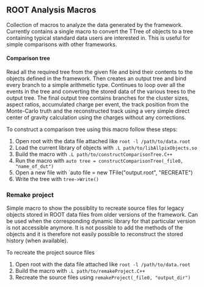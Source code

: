 ## ROOT Analysis Macros
Collection of macros to analyze the data generated by the framework. Currently contains a single macro to convert the TTree of objects to a tree containing typical standard data users are interested in. This is useful for simple comparisons with other frameworks.

#### Comparison tree
Read all the required tree from the given file and bind their contents to the objects defined in the framework. Then creates an output tree and bind every branch to a simple arithmetic type. Continues to loop over all the events in the tree and converting the stored data of the various trees to the output tree. The final output tree contains branches for the cluster sizes, aspect ratios, accumulated charge per event, the track position from the Monte-Carlo truth and the reconstructed track using a very simple direct center of gravity calculation using the charges without any corrections.

To construct a comparison tree using this macro follow these steps:
1. Open root with the data file attached like `root -l /path/to/data.root`
2. Load the current library of objects with `.L path/to/libAllpixObjects.so`
3. Build the macro with `.L path/to/constructComparisonTree.C++`
4. Run the macro with `auto tree = constructComparisonTree(_file0, "name_of_dut")`
5. Open a new file with `auto file = new TFile("output.root", "RECREATE")
6. Write the tree with `tree->Write()`

### Remake project
Simple macro to show the possiblity to recreate source files for legacy objects stored in ROOT data files from older versions of the framework. Can be used when the corresponding dynamic library for that particular version is not accessible anymore. It is not possible to add the methods of the objects and it is therefore not easily possible to reconstruct the stored history (when available).

To recreate the project source files
1. Open root with the data file attached like `root -l /path/to/data.root`
2. Build the macro with `.L path/to/remakeProject.C++`
3. Recreate the source files using `remakeProject(_file0, "output_dir")`

